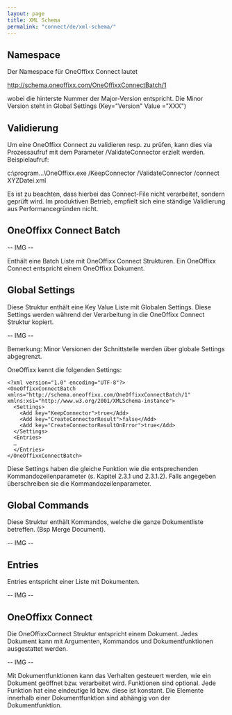 ```yaml
---
layout: page
title: XML Schema
permalink: "connect/de/xml-schema/"
---
```


## Namespace

Der Namespace für OneOffixx Connect lautet 

http://schema.oneoffixx.com/OneOffixxConnectBatch/1

wobei die hinterste Nummer der Major-Version entspricht. Die Minor Version steht in Global Settings (Key="Version" Value ="XXX")

## Validierung

Um eine OneOffixx Connect zu validieren resp. zu prüfen, kann dies via Prozessaufruf mit dem Parameter /ValidateConnector erzielt werden.
Beispielaufruf:

c:\\program…\OneOffixx.exe /KeepConnector /ValidateConnector /connect XYZDatei.xml

Es ist zu beachten, dass hierbei das Connect-File nicht verarbeitet, sondern geprüft wird. Im produktiven Betrieb, empfielt sich eine ständige Validierung aus Performancegründen nicht.

## OneOffixx Connect Batch

-- IMG --

Enthält eine Batch Liste mit OneOffixx Connect Strukturen. Ein OneOffixx Connect entspricht einem OneOffixx Dokument.

## Global Settings

Diese Struktur enthält eine Key Value Liste mit Globalen Settings. Diese Settings werden während der Verarbeitung in die OneOffixx Connect Struktur kopiert.

-- IMG --

Bemerkung: Minor Versionen der Schnittstelle werden über globale Settings abgegrenzt. 

OneOffixx kennt die folgenden Settings:

    <?xml version="1.0" encoding="UTF-8"?>
    <OneOffixxConnectBatch xmlns="http://schema.oneoffixx.com/OneOffixxConnectBatch/1" xmlns:xsi="http://www.w3.org/2001/XMLSchema-instance">
      <Settings>
        <Add key="KeepConnector">true</Add>
        <Add key="CreateConnectorResult">false</Add>
        <Add key="CreateConnectorResultOnError">true</Add>
      </Settings>
      <Entries>
      …
      </Entries>
    </OneOffixxConnectBatch>
	
Diese Settings haben die gleiche Funktion wie die entsprechenden Kommandozeilenparameter (s. Kapitel 2.3.1 und 2.3.1.2). Falls angegeben überschreiben sie die Kommandozeilenparameter.

## Global Commands

Diese Struktur enthält Kommandos, welche die ganze Dokumentliste betreffen. (Bsp Merge Document). 

-- IMG --

## Entries

Entries entspricht einer Liste mit Dokumenten.

-- IMG --

## OneOffixx Connect

Die OneOffixxConnect Struktur entspricht einem Dokument. Jedes Dokument kann mit Argumenten, Kommandos und Dokumentfunktionen ausgestattet werden. 

-- IMG --

Mit Dokumentfunktionen kann das Verhalten gesteuert werden, wie ein Dokument geöffnet bzw. verarbeitet wird. Funktionen sind optional. Jede Funktion hat eine eindeutige Id bzw. diese ist konstant. Die Elemente innerhalb einer Dokumentfunktion sind abhängig von der Dokumentfunktion.